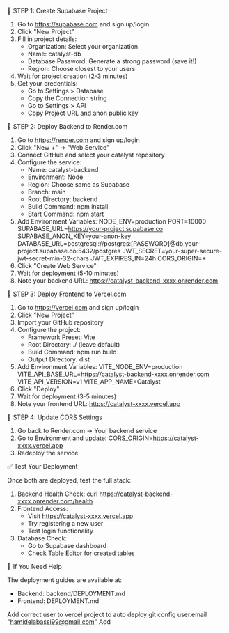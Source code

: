 🚀 STEP 1: Create Supabase Project

1. Go to https://supabase.com and sign up/login
2. Click "New Project"
3. Fill in project details:
   - Organization: Select your organization
   - Name: catalyst-db
   - Database Password: Generate a strong password (save it!)
   - Region: Choose closest to your users
4. Wait for project creation (2-3 minutes)
5. Get your credentials:
   - Go to Settings > Database
   - Copy the Connection string
   - Go to Settings > API
   - Copy Project URL and anon public key

🚀 STEP 2: Deploy Backend to Render.com

1. Go to https://render.com and sign up/login
2. Click "New +" → "Web Service"
3. Connect GitHub and select your catalyst repository
4. Configure the service:
   - Name: catalyst-backend
   - Environment: Node
   - Region: Choose same as Supabase
   - Branch: main
   - Root Directory: backend
   - Build Command: npm install
   - Start Command: npm start
5. Add Environment Variables:
   NODE_ENV=production
   PORT=10000
   SUPABASE_URL=https://your-project.supabase.co
   SUPABASE_ANON_KEY=your-anon-key
   DATABASE_URL=postgresql://postgres:[PASSWORD]@db.your-project.supabase.co:5432/postgres
   JWT_SECRET=your-super-secure-jwt-secret-min-32-chars
   JWT_EXPIRES_IN=24h
   CORS_ORIGIN=*
6. Click "Create Web Service"
7. Wait for deployment (5-10 minutes)
8. Note your backend URL: https://catalyst-backend-xxxx.onrender.com

🚀 STEP 3: Deploy Frontend to Vercel.com

1. Go to https://vercel.com and sign up/login
2. Click "New Project"
3. Import your GitHub repository
4. Configure the project:
   - Framework Preset: Vite
   - Root Directory: ./ (leave default)
   - Build Command: npm run build
   - Output Directory: dist
5. Add Environment Variables:
   VITE_NODE_ENV=production
   VITE_API_BASE_URL=https://catalyst-backend-xxxx.onrender.com
   VITE_API_VERSION=v1
   VITE_APP_NAME=Catalyst
6. Click "Deploy"
7. Wait for deployment (3-5 minutes)
8. Note your frontend URL: https://catalyst-xxxx.vercel.app

🚀 STEP 4: Update CORS Settings

1. Go back to Render.com → Your backend service
2. Go to Environment and update:
   CORS_ORIGIN=https://catalyst-xxxx.vercel.app
3. Redeploy the service

✅ Test Your Deployment

Once both are deployed, test the full stack:

1. Backend Health Check:
   curl https://catalyst-backend-xxxx.onrender.com/health
2. Frontend Access:
   - Visit https://catalyst-xxxx.vercel.app
   - Try registering a new user
   - Test login functionality
3. Database Check:
   - Go to Supabase dashboard
   - Check Table Editor for created tables

🔧 If You Need Help

The deployment guides are available at:
- Backend: backend/DEPLOYMENT.md
- Frontend: DEPLOYMENT.md

Add correct user to vercel project to auto deploy
git config user.email "hamidelabassi99@gmail.com"
Add